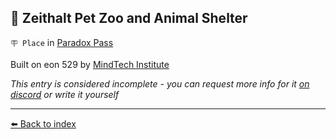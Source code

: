## 🦁 Zeithalt Pet Zoo and Animal Shelter

`🪧 Place` in [Paradox Pass](../refs/paradox_pass.md)

Built on eon 529 by [MindTech Institute](../refs/mindtech_institute.md)

_This entry is considered incomplete - you can request more info for it [on discord](<https://discord.com/channels/562910943848169472/1173922660489633802>) or write it yourself_


----------
[⬅️ Back to index](/index.md#2e80_s)